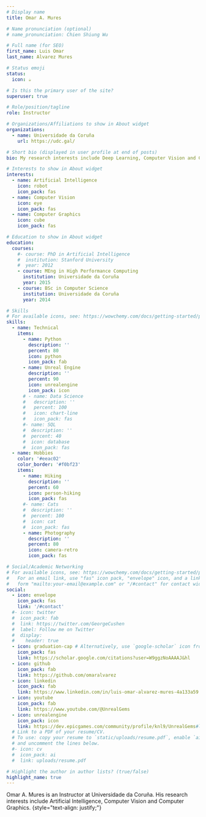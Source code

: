 ```yaml
---
# Display name
title: Omar A. Mures

# Name pronunciation (optional)
# name_pronunciation: Chien Shiung Wu

# Full name (for SEO)
first_name: Luis Omar
last_name: Alvarez Mures

# Status emoji
status:
  icon: ☕️

# Is this the primary user of the site?
superuser: true

# Role/position/tagline
role: Instructor

# Organizations/Affiliations to show in About widget
organizations:
  - name: Universidade da Coruña
    url: https://udc.gal/

# Short bio (displayed in user profile at end of posts)
bio: My research interests include Deep Learning, Computer Vision and Computer Graphics.

# Interests to show in About widget
interests:
  - name: Artificial Intelligence
    icon: robot
    icon_pack: fas
  - name: Computer Vision
    icon: eye
    icon_pack: fas
  - name: Computer Graphics
    icon: cube
    icon_pack: fas

# Education to show in About widget
education:
  courses:
    #- course: PhD in Artificial Intelligence
    #  institution: Stanford University
    #  year: 2012
    - course: MEng in High Performance Computing
      institution: Universidade da Coruña
      year: 2015
    - course: BSc in Computer Science
      institution: Universidade da Coruña
      year: 2014

# Skills
# For available icons, see: https://wowchemy.com/docs/getting-started/page-builder/#icons
skills:
  - name: Technical
    items:
      - name: Python
        description: ''
        percent: 80
        icon: python
        icon_pack: fab
      - name: Unreal Engine
        description: ''
        percent: 90
        icon: unrealengine
        icon_pack: icon
      # - name: Data Science
      #   description: ''
      #   percent: 100
      #   icon: chart-line
      #   icon_pack: fas
      #- name: SQL
      #  description: ''
      #  percent: 40
      #  icon: database
      #  icon_pack: fas
  - name: Hobbies
    color: '#eeac02'
    color_border: '#f0bf23'
    items:
      - name: Hiking
        description: ''
        percent: 60
        icon: person-hiking
        icon_pack: fas
      #- name: Cats
      #  description: ''
      #  percent: 100
      #  icon: cat
      #  icon_pack: fas
      - name: Photography
        description: ''
        percent: 80
        icon: camera-retro
        icon_pack: fas

# Social/Academic Networking
# For available icons, see: https://wowchemy.com/docs/getting-started/page-builder/#icons
#   For an email link, use "fas" icon pack, "envelope" icon, and a link in the
#   form "mailto:your-email@example.com" or "/#contact" for contact widget.
social:
  - icon: envelope
    icon_pack: fas
    link: '/#contact'
  #- icon: twitter
  #  icon_pack: fab
  #  link: https://twitter.com/GeorgeCushen
  #  label: Follow me on Twitter
  #  display:
  #    header: true
  - icon: graduation-cap # Alternatively, use `google-scholar` icon from `ai` icon pack
    icon_pack: fas
    link: https://scholar.google.com/citations?user=W9ggzNoAAAAJ&hl
  - icon: github
    icon_pack: fab
    link: https://github.com/omaralvarez
  - icon: linkedin
    icon_pack: fab
    link: https://www.linkedin.com/in/luis-omar-alvarez-mures-4a133a59
  - icon: youtube
    icon_pack: fab
    link: https://www.youtube.com/@UnrealGems
  - icon: unrealengine
    icon_pack: icon
    link: https://dev.epicgames.com/community/profile/knl9/UnrealGems#learning
  # Link to a PDF of your resume/CV.
  # To use: copy your resume to `static/uploads/resume.pdf`, enable `ai` icons in `params.yaml`,
  # and uncomment the lines below.
  #- icon: cv
  #  icon_pack: ai
  #  link: uploads/resume.pdf

# Highlight the author in author lists? (true/false)
highlight_name: true
---
```


Omar A. Mures is an Instructor at Universidade da Coruña. His research interests include Artificial Intelligence, Computer Vision and Computer Graphics.
{style="text-align: justify;"}
